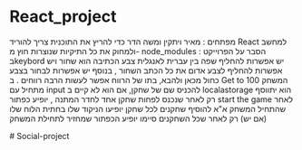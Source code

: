 # React_project
מפתחים : מאיר ויתקין ומשה הדר
כדי להריץ את התוכנית צריך להוריד React למחשב ולמחוק את כל התיקיות שנוצרות חוץ מ- node_modules
  הסבר על הפרוייקט : בkeybord יש אפשרות להחליף שפה בין עברית לאנגלית 
  צבע הכתיבה הוא שחור ויש אפשרות להחליף לצבע אדום את כל הכתב השחור ,
  בנוסף יש אפשרות לבחור בצבע כחול מכאן ולהבא, 
  בתו של הרווח אפשר לעשות הרבה רווחים .
  ב Get to 100 המשחק מתחיל עם input להכניס שם של שחקן, אם הוא לא קיים ב localastorage הוא יתווסף
  רק לאחר שנכנס לפחות שחקן אחד לחדר המתנה , יופיע כפתור start the game
  לאחר שהתחיל המשחק א"א להוסיף שחקנים 
  לכל שחקן יופיעו הניקוד שלו בחתית הלוח שלו (אם יש)
  רק לאחר שכל השחקנים סיימו יופיע הכפתור שמחזיר לתחילת המשחק
  
#   S o c i a l - p r o j e c t  
 